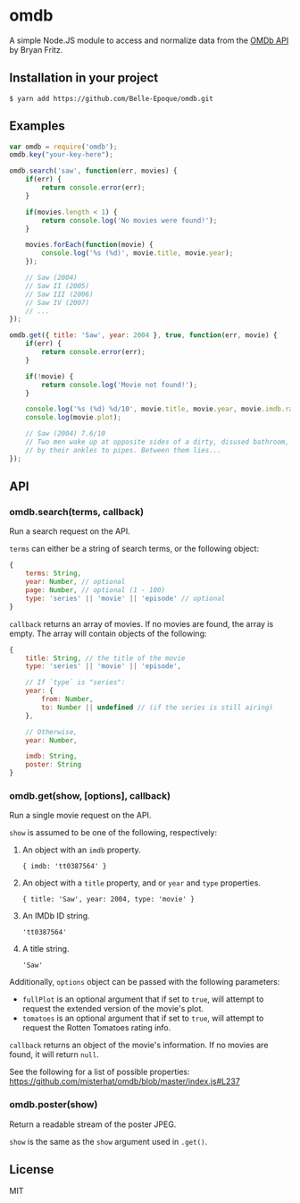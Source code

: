 # omdb
A simple Node.JS module to access and normalize data from the
[OMDb API](http://www.omdbapi.com/) by Bryan Fritz.

## Installation in your project
    $ yarn add https://github.com/Belle-Epoque/omdb.git

## Examples

```javascript
var omdb = require('omdb');
omdb.key("your-key-here");

omdb.search('saw', function(err, movies) {
    if(err) {
        return console.error(err);
    }

    if(movies.length < 1) {
        return console.log('No movies were found!');
    }

    movies.forEach(function(movie) {
        console.log('%s (%d)', movie.title, movie.year);
    });

    // Saw (2004)
    // Saw II (2005)
    // Saw III (2006)
    // Saw IV (2007)
    // ...
});

omdb.get({ title: 'Saw', year: 2004 }, true, function(err, movie) {
    if(err) {
        return console.error(err);
    }

    if(!movie) {
        return console.log('Movie not found!');
    }

    console.log('%s (%d) %d/10', movie.title, movie.year, movie.imdb.rating);
    console.log(movie.plot);

    // Saw (2004) 7.6/10
    // Two men wake up at opposite sides of a dirty, disused bathroom, chained
    // by their ankles to pipes. Between them lies...
});
```

## API
### omdb.search(terms, callback)
Run a search request on the API.

`terms` can either be a string of search terms, or the following object:
```javascript
{
    terms: String,
    year: Number, // optional
    page: Number, // optional (1 - 100)
    type: 'series' || 'movie' || 'episode' // optional
}
```

`callback` returns an array of movies. If no movies are found, the array
is empty. The array will contain objects of the following:
```javascript
{
    title: String, // the title of the movie
    type: 'series' || 'movie' || 'episode',

    // If `type` is "series":
    year: {
        from: Number,
        to: Number || undefined // (if the series is still airing)
    },

    // Otherwise,
    year: Number,

    imdb: String,
    poster: String
}
```

### omdb.get(show, [options], callback)
Run a single movie request on the API.

`show` is assumed to be one of the following, respectively:

1. An object with an `imdb` property.

    `{ imdb: 'tt0387564' }`
2. An object with a `title` property, and or `year` and `type` properties.

    `{ title: 'Saw', year: 2004, type: 'movie' }`
3. An IMDb ID string.

    `'tt0387564'`
4. A title string.

    `'Saw'`

Additionally, `options` object can be passed with the following parameters:
- `fullPlot` is an optional argument that if set to `true`, will attempt to request the extended version of the movie's plot.
- `tomatoes` is an optional argument that if set to `true`, will attempt to request the Rotten Tomatoes rating info.

`callback` returns an object of the movie's information. If no movies are
found, it will return `null`.

See the following for a list of possible properties:
https://github.com/misterhat/omdb/blob/master/index.js#L237

### omdb.poster(show)
Return a readable stream of the poster JPEG.

`show` is the same as the `show` argument used in `.get()`.

## License
MIT
